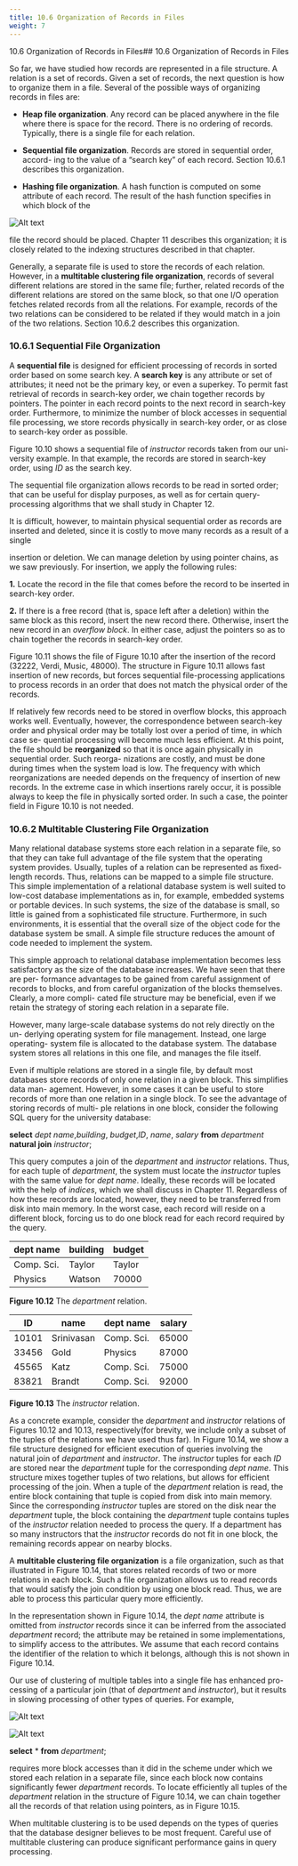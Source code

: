 ```yaml
---
title: 10.6 Organization of Records in Files
weight: 7
---
```


10.6 Organization of Records in Files## 10.6 Organization of Records in Files

So far, we have studied how records are represented in a file structure. A relation is a set of records. Given a set of records, the next question is how to organize them in a file. Several of the possible ways of organizing records in files are:

- **Heap file organization**. Any record can be placed anywhere in the file where there is space for the record. There is no ordering of records. Typically, there is a single file for each relation.

- **Sequential file organization**. Records are stored in sequential order, accord- ing to the value of a “search key” of each record. Section 10.6.1 describes this organization.

- **Hashing file organization**. A hash function is computed on some attribute of each record. The result of the hash function specifies in which block of the  

![Alt text](image-10.png)

file the record should be placed. Chapter 11 describes this organization; it is closely related to the indexing structures described in that chapter.

Generally, a separate file is used to store the records of each relation. However, in a **multitable clustering file organization**, records of several different relations are stored in the same file; further, related records of the different relations are stored on the same block, so that one I/O operation fetches related records from all the relations. For example, records of the two relations can be considered to be related if they would match in a join of the two relations. Section 10.6.2 describes this organization.

### 10.6.1 Sequential File Organization

A **sequential file** is designed for efficient processing of records in sorted order based on some search key. A **search key** is any attribute or set of attributes; it need not be the primary key, or even a superkey. To permit fast retrieval of records in search-key order, we chain together records by pointers. The pointer in each record points to the next record in search-key order. Furthermore, to minimize the number of block accesses in sequential file processing, we store records physically in search-key order, or as close to search-key order as possible.

Figure 10.10 shows a sequential file of _instructor_ records taken from our uni- versity example. In that example, the records are stored in search-key order, using _ID_ as the search key.

The sequential file organization allows records to be read in sorted order; that can be useful for display purposes, as well as for certain query-processing algorithms that we shall study in Chapter 12.

It is difficult, however, to maintain physical sequential order as records are inserted and deleted, since it is costly to move many records as a result of a single  


insertion or deletion. We can manage deletion by using pointer chains, as we saw previously. For insertion, we apply the following rules:

**1\.** Locate the record in the file that comes before the record to be inserted in search-key order.

**2\.** If there is a free record (that is, space left after a deletion) within the same block as this record, insert the new record there. Otherwise, insert the new record in an _overflow block_. In either case, adjust the pointers so as to chain together the records in search-key order.

Figure 10.11 shows the file of Figure 10.10 after the insertion of the record (32222, Verdi, Music, 48000). The structure in Figure 10.11 allows fast insertion of new records, but forces sequential file-processing applications to process records in an order that does not match the physical order of the records.

If relatively few records need to be stored in overflow blocks, this approach works well. Eventually, however, the correspondence between search-key order and physical order may be totally lost over a period of time, in which case se- quential processing will become much less efficient. At this point, the file should be **reorganized** so that it is once again physically in sequential order. Such reorga- nizations are costly, and must be done during times when the system load is low. The frequency with which reorganizations are needed depends on the frequency of insertion of new records. In the extreme case in which insertions rarely occur, it is possible always to keep the file in physically sorted order. In such a case, the pointer field in Figure 10.10 is not needed.  

### 10.6.2 Multitable Clustering File Organization

Many relational database systems store each relation in a separate file, so that they can take full advantage of the file system that the operating system provides. Usually, tuples of a relation can be represented as fixed-length records. Thus, relations can be mapped to a simple file structure. This simple implementation of a relational database system is well suited to low-cost database implementations as in, for example, embedded systems or portable devices. In such systems, the size of the database is small, so little is gained from a sophisticated file structure. Furthermore, in such environments, it is essential that the overall size of the object code for the database system be small. A simple file structure reduces the amount of code needed to implement the system.

This simple approach to relational database implementation becomes less satisfactory as the size of the database increases. We have seen that there are per- formance advantages to be gained from careful assignment of records to blocks, and from careful organization of the blocks themselves. Clearly, a more compli- cated file structure may be beneficial, even if we retain the strategy of storing each relation in a separate file.

However, many large-scale database systems do not rely directly on the un- derlying operating system for file management. Instead, one large operating- system file is allocated to the database system. The database system stores all relations in this one file, and manages the file itself.

Even if multiple relations are stored in a single file, by default most databases store records of only one relation in a given block. This simplifies data man- agement. However, in some cases it can be useful to store records of more than one relation in a single block. To see the advantage of storing records of multi- ple relations in one block, consider the following SQL query for the university database:

**select** _dept name_,_building_, _budget_,_ID_, _name_, _salary_ 
**from** _department_ **natural join** _instructor_;

This query computes a join of the _department_ and _instructor_ relations. Thus, for each tuple of _department_, the system must locate the _instructor_ tuples with the same value for _dept name_. Ideally, these records will be located with the help of _indices_, which we shall discuss in Chapter 11. Regardless of how these records are located, however, they need to be transferred from disk into main memory. In the worst case, each record will reside on a different block, forcing us to do one block read for each record required by the query.

|dept name|building|budget|
|---------|--------|------|
|Comp. Sci.|Taylor|Taylor|
|Physics| Watson |70000|

**Figure 10.12** The _department_ relation.  

|ID |name| dept name |salary|
|--|-----|-----------|------|
|10101 |Srinivasan |Comp. Sci. |65000|
|33456 |Gold |Physics |87000|
|45565 |Katz |Comp. Sci.|75000|
|83821 |Brandt| Comp. Sci.| 92000|

**Figure 10.13** The _instructor_ relation.

As a concrete example, consider the _department_ and _instructor_ relations of Figures 10.12 and 10.13, respectively(for brevity, we include only a subset of the tuples of the relations we have used thus far). In Figure 10.14, we show a file structure designed for efficient execution of queries involving the natural join of _department_ and _instructor_. The _instructor_ tuples for each _ID_ are stored near the _department_ tuple for the corresponding _dept name_. This structure mixes together tuples of two relations, but allows for efficient processing of the join. When a tuple of the _department_ relation is read, the entire block containing that tuple is copied from disk into main memory. Since the corresponding _instructor_ tuples are stored on the disk near the _department_ tuple, the block containing the _department_ tuple contains tuples of the _instructor_ relation needed to process the query. If a department has so many instructors that the _instructor_ records do not fit in one block, the remaining records appear on nearby blocks.

A **multitable clustering file organization** is a file organization, such as that illustrated in Figure 10.14, that stores related records of two or more relations in each block. Such a file organization allows us to read records that would satisfy the join condition by using one block read. Thus, we are able to process this particular query more efficiently.

In the representation shown in Figure 10.14, the _dept name_ attribute is omitted from _instructor_ records since it can be inferred from the associated _department_ record; the attribute may be retained in some implementations, to simplify access to the attributes. We assume that each record contains the identifier of the relation to which it belongs, although this is not shown in Figure 10.14.

Our use of clustering of multiple tables into a single file has enhanced pro- cessing of a particular join (that of _department_ and _instructor_), but it results in slowing processing of other types of queries. For example,

![Alt text](image-10.png)

![Alt text](image-11.png)

**select** \* 
**from** _department_;

requires more block accesses than it did in the scheme under which we stored each relation in a separate file, since each block now contains significantly fewer _department_ records. To locate efficiently all tuples of the _department_ relation in the structure of Figure 10.14, we can chain together all the records of that relation using pointers, as in Figure 10.15.

When multitable clustering is to be used depends on the types of queries that the database designer believes to be most frequent. Careful use of multitable clustering can produce significant performance gains in query processing.

